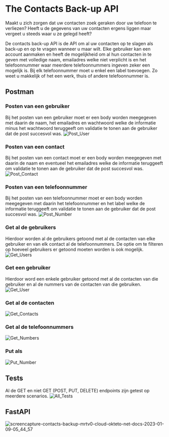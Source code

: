 # The Contacts Back-up API
Maakt u zich zorgen dat uw contacten zoek geraken door uw telefoon te verliezen?
Heeft u de gegevens van uw contacten ergens liggen maar vergeet u steeds waar u ze gelegd heeft?

De contacts back-up API is de API om al uw contacten op te slagen als back-up en op te vragen wanneer u maar wilt. Elke gebruiker kan een account aanmaken en heeft de mogelijkheid om al hun contacten in te geven met volledige naam, emailadres welke niet verplicht is en het telefoonnummer waar meerdere telefoonnummers ingeven zeker een mogelijk is. Bij elk telefoonnummer moet u enkel een label toevoegen. Zo weet u makkelijk of het een werk, thuis of andere telefoonnummer is.

## Postman
### Posten van een gebruiker
Bij het posten van een gebruiker moet er een body worden meegegeven met daarin de naam, het emailadres en wachtwoord welke de informatie minus het wachtwoord teruggeeft om validatie te tonen aan de gebruiker dat de post succesvol was.
![Post_User](https://user-images.githubusercontent.com/57659923/210564723-85d25431-8537-4a76-baa3-6ece9161b438.png)

### Posten van een contact
Bij het posten van een contact moet er een body worden meegegeven met daarin de naam en eventueel het emailadres welke de informatie teruggeeft om validatie te tonen aan de gebruiker dat de post succesvol was.
![Post_Contact](https://user-images.githubusercontent.com/57659923/210565320-79f7222a-e18e-4565-aece-06586f384587.png)

### Posten van een telefoonnummer
Bij het posten van een telefoonnummer moet er een body worden meegegeven met daarin het telefoonnummer en het label welke de informatie teruggeeft om validatie te tonen aan de gebruiker dat de post succesvol was.
![Post_Number](https://user-images.githubusercontent.com/57659923/210567365-3b282c2b-f069-431f-a69e-7333092d454b.png)

### Get al de gebruikers
Hierdoor worden al de gebruikers getoond met al de contacten van elke gebruiker en van elk contact al de telefoonnummers. De optie om te filteren op hoeveel gebruikers er getoond moeten worden is ook mogelijk.
![Get_Users](https://user-images.githubusercontent.com/57659923/210567530-317119e7-bbb2-4ff6-8e60-e13e617d2b15.png)

### Get een gebruiker
Hierdoor word een enkele gebruiker getoond met al de contacten van die gebruiker en al de nummers van de contacten van die gebruiken.
![Get_User](https://user-images.githubusercontent.com/57659923/210568730-454a58d5-5e6c-4904-be1d-41850a5517a5.png)

### Get al de contacten
![Get_Contacts](https://user-images.githubusercontent.com/57659923/211242827-64b647c0-31be-4926-95fd-ca52e0cb8a35.png)

### Get al de telefoonnummers
![Get_Numbers](https://user-images.githubusercontent.com/57659923/211242836-00a6b1c5-b394-4b92-8e5d-e3faf7a165b1.png)

### Put als
![Put_Number](https://user-images.githubusercontent.com/57659923/211242844-326a732e-cf4b-45ba-999a-9c790dcc5820.png)

## Tests
Al de GET en niet GET (POST, PUT, DELETE) endpoints zijn getest op meerdere scenarios.
![All_Tests](https://user-images.githubusercontent.com/57659923/211242569-1d2dbee0-0053-46c3-b333-a46bd417d3e4.png)

## FastAPI
![screencapture-contacts-backup-mrtv0-cloud-okteto-net-docs-2023-01-09-05_44_57](https://user-images.githubusercontent.com/57659923/211242502-2bc28413-1e61-405d-900a-18e81d7a2d64.png)

